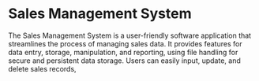 # Sales Management System
The Sales Management System is a user-friendly software application that streamlines the process of managing sales data. It provides features for data entry, storage, manipulation, and reporting, using file handling for secure and persistent data storage. Users can easily input, update, and delete sales records,

